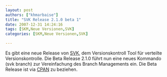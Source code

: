 ```yaml
---
layout: post
authors: ["khmarbaise"]
title: "SVK Release 2.1.0 beta 1"
date: 2007-12-31 14:24:16
tags: [SKM,Neue Versionen,SVK]
categories: [SKM,Neue Versionen,SVK]

---
```

Es gibt eine neue Release von <a href="http://svk.bestpractical.com"  title="SVK">SVK</a>, dem Versionskontroll Tool für verteilte Versionskontrolle. Die Beta Release 2.1.0 führt nun eine neues Kommando (svk branch) zur Vereinfachung des Branch Managements ein. Die Beta Release ist via <a href="http://search.cpan.org/~clkao/SVK-v2.0.99_991/"  title="http://search.cpan.org/~clkao/SVK-v2.0.99_991/">CPAN</a> zu beziehen.
